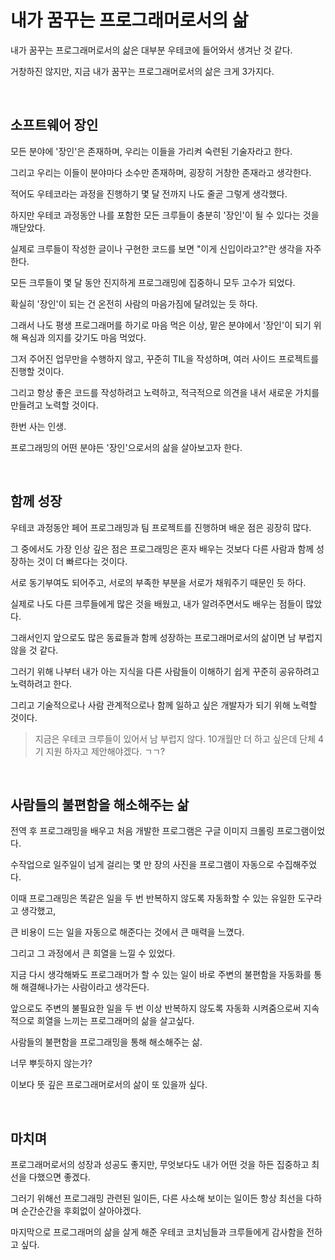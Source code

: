 # 내가 꿈꾸는 프로그래머로서의 삶

내가 꿈꾸는 프로그래머로서의 삶은 대부분 우테코에 들어와서 생겨난 것 같다.

거창하진 않지만, 지금 내가 꿈꾸는 프로그래머로서의 삶은 크게 3가지다.

<br>

## 소프트웨어 장인

모든 분야에 '장인'은 존재하며, 우리는 이들을 가리켜 숙련된 기술자라고 한다.

그리고 우리는 이들이 분야마다 소수만 존재하며, 굉장히 거창한 존재라고 생각한다.

적어도 우테코라는 과정을 진행하기 몇 달 전까지 나도 줄곧 그렇게 생각했다.

하지만 우테코 과정동안 나를 포함한 모든 크루들이 충분히 '장인'이 될 수 있다는 것을 깨닫았다.

실제로 크루들이 작성한 글이나 구현한 코드를 보면 "이게 신입이라고?"란 생각을 자주 한다.

모든 크루들이 몇 달 동안 진지하게 프로그래밍에 집중하니 모두 고수가 되었다.

확실히 '장인'이 되는 건 온전히 사람의 마음가짐에 달려있는 듯 하다.

그래서 나도 평생 프로그래머를 하기로 마음 먹은 이상, 맡은 분야에서 '장인'이 되기 위해 욕심과 의지를 갖기도 마음 먹었다.

그저 주어진 업무만을 수행하지 않고, 꾸준히 TIL을 작성하며, 여러 사이드 프로젝트를 진행할 것이다.

그리고 항상 좋은 코드를 작성하려고 노력하고, 적극적으로 의견을 내서 새로운 가치를 만들려고 노력할 것이다.

한번 사는 인생.

프로그래밍의 어떤 분야든 '장인'으로서의 삶을 살아보고자 한다.

<br>

## 함께 성장

우테코 과정동안 페어 프로그래밍과 팀 프로젝트를 진행하며 배운 점은 굉장히 많다.

그 중에서도 가장 인상 깊은 점은 프로그래밍은 혼자 배우는 것보다 다른 사람과 함께 성장하는 것이 더 빠르다는 것이다.

서로 동기부여도 되어주고, 서로의 부족한 부분을 서로가 채워주기 때문인 듯 하다.

실제로 나도 다른 크루들에게 많은 것을 배웠고, 내가 알려주면서도 배우는 점들이 많았다.

그래서인지 앞으로도 많은 동료들과 함께 성장하는 프로그래머로서의 삶이면 남 부럽지 않을 것 같다.

그러기 위해 나부터 내가 아는 지식을 다른 사람들이 이해하기 쉽게 꾸준히 공유하려고 노력하려고 한다.

그리고 기술적으로나 사람 관계적으로나 함께 일하고 싶은 개발자가 되기 위해 노력할 것이다.

> 지금은 우테코 크루들이 있어서 남 부럽지 않다. 10개월만 더 하고 싶은데 단체 4기 지원 하자고 제안해야겠다. ㄱㄱ?

<br>

## 사람들의 불편함을 해소해주는 삶

전역 후 프로그래밍을 배우고 처음 개발한 프로그램은 구글 이미지 크롤링 프로그램이었다.

수작업으로 일주일이 넘게 걸리는 몇 만 장의 사진을 프로그램이 자동으로 수집해주었다.

이때 프로그래밍은 똑같은 일을 두 번 반복하지 않도록 자동화할 수 있는 유일한 도구라고 생각했고, 

큰 비용이 드는 일을 자동으로 해준다는 것에서 큰 매력을 느꼈다.

그리고 그 과정에서 큰 희열을 느낄 수 있었다.

지금 다시 생각해봐도 프로그래머가 할 수 있는 일이 바로 주변의 불편함을 자동화를 통해 해결해나가는 사람이라고 생각든다.

앞으로도 주변의 불필요한 일을 두 번 이상 반복하지 않도록 자동화 시켜줌으로써 지속적으로 희열을 느끼는 프로그래머의 삶을 살고싶다.

사람들의 불편함을 프로그래밍을 통해 해소해주는 삶.

너무 뿌듯하지 않는가?

이보다 뜻 깊은 프로그래머로서의 삶이 또 있을까 싶다.

<br>

## 마치며

프로그래머로서의 성장과 성공도 좋지만, 무엇보다도 내가 어떤 것을 하든 집중하고 최선을 다했으면 좋겠다.

그러기 위해선 프로그래밍 관련된 일이든, 다른 사소해 보이는 일이든 항상 최선을 다하며 순간순간을 후회없이 살아야겠다.

마지막으로 프로그래머의 삶을 살게 해준 우테코 코치님들과 크루들에게 감사함을 전하고 싶다.